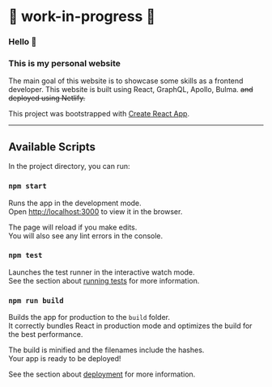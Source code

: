 # 🚧 work-in-progress 🚧

### Hello 👋 
### This is my personal website
The main goal of this website is to showcase some skills as a frontend developer.
This website is built using React, GraphQL, Apollo, Bulma. ~~and deployed using Netlify.~~

This project was bootstrapped with [Create React App](https://github.com/facebook/create-react-app).

--- 

## Available Scripts

In the project directory, you can run:

### `npm start`

Runs the app in the development mode.<br>
Open [http://localhost:3000](http://localhost:3000) to view it in the browser.

The page will reload if you make edits.<br>
You will also see any lint errors in the console.

### `npm test`

Launches the test runner in the interactive watch mode.<br>
See the section about [running tests](https://facebook.github.io/create-react-app/docs/running-tests) for more information.

### `npm run build`

Builds the app for production to the `build` folder.<br>
It correctly bundles React in production mode and optimizes the build for the best performance.

The build is minified and the filenames include the hashes.<br>
Your app is ready to be deployed!

See the section about [deployment](https://facebook.github.io/create-react-app/docs/deployment) for more information.

